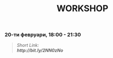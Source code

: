<h1 align="center">WORKSHOP</h1>
    <br>

<h3>20-ти февруари, 18:00 - 21:30</h3>

<blockquote>
    <i>
        Short Link: <br> 
        <b>
            http://bit.ly/2NN0zNo
        </b> 
    </i>
</blockquote>
